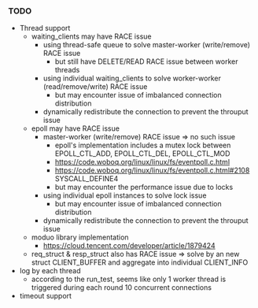### TODO
- Thread support
    - waiting_clients may have RACE issue
        - using thread-safe queue to solve master-worker (write/remove) RACE issue
            - but still have DELETE/READ RACE issue between worker threads
        - using individual waiting_clients to solve worker-worker (read/remove/write) RACE issue
            - but may encounter issue of imbalanced connection distribution
        - dynamically redistribute the connection to prevent the throuput issue
    - epoll may have RACE issue
        - master-worker (write/remove) RACE issue => no such issue
            - epoll's implementation includes a mutex lock between EPOLL_CTL_ADD, EPOLL_CTL_DEL, EPOLL_CTL_MOD
            - https://code.woboq.org/linux/linux/fs/eventpoll.c.html
            - https://code.woboq.org/linux/linux/fs/eventpoll.c.html#2108 SYSCALL_DEFINE4
            - but may encounter the performance issue due to locks
        - using individual epoll instances to solve lock issue
            - but may encounter issue of imbalanced connection distribution
        - dynamically redistribute the connection to prevent the throuput issue
    - moduo library implementation
        - https://cloud.tencent.com/developer/article/1879424
    - req_struct & resp_struct also has RACE issue => solve by an new struct CLIENT_BUFFER and aggregate into individual CLIENT_INFO
- log by each thread
    - according to the run_test, seems like only 1 worker thread is triggered during each round 10 concurrent connections
- timeout support
